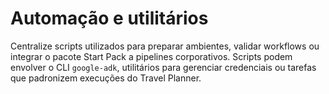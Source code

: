 # Automação e utilitários

Centralize scripts utilizados para preparar ambientes, validar workflows ou
integrar o pacote Start Pack a pipelines corporativos. Scripts podem envolver o
CLI `google-adk`, utilitários para gerenciar credenciais ou tarefas que
padronizem execuções do Travel Planner.

